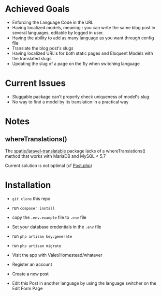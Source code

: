 # Achieved Goals

- Enforcing the Language Code in the URL
- Having localized models, meaning : you can write the same blog post in several languages, editable by logged in user.
- Having the ability to add as many language as you want through config file
- Translate the blog post's slugs
- Having localized URL's for both static pages and Eloquent Models with the translated slugs
- Updating the slug of a page on the fly when switching language


# Current Issues

- Sluggable package can't properly check uniqueness of model's slug
- No way to find a model by its translation in a practical way

# Notes
## whereTranslations()
The [spatie/laravel-translatable](https://github.com/spatie/laravel-translatable) package lacks of a whereTranslations() method that works with MariaDB and MySQL < 5.7

Current solution is not optimal (cf [Post.php](https://github.com/mydnic/Laravel-Multilingual-SEO-Example-V2/blob/master/app/Post.php#L22))

# Installation

- ```git clone``` this repo
- run ```composer install```
- copy the ```.env.example``` file to ```.env``` file
- Set your database credentials in the ```.env``` file
- run ```php artisan key:generate```
- run ```php artisan migrate```

- Visit the app with Valet/Homestead/whatever
- Register an account
- Create a new post
- Edit this Post in another language by using the language switcher on the Edit Form Page